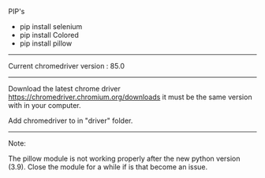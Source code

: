 PIP's

- pip install selenium
- pip install Colored
- pip install pillow
-----

Current chromedriver version : 85.0

-----
Download the latest chrome driver https://chromedriver.chromium.org/downloads
it must be the same version with in your computer.

Add chromedriver to in "driver" folder.

-----
Note:

The pillow module is not working properly after the new python version (3.9). 
Close the module for a while if is that become an issue.
